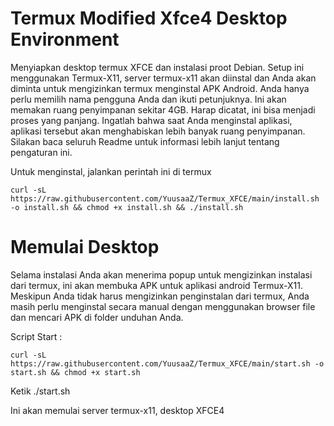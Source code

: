 # Termux Modified Xfce4 Desktop Environment 

Menyiapkan desktop termux XFCE dan instalasi proot Debian. Setup ini menggunakan Termux-X11, server termux-x11 akan diinstal dan Anda akan diminta untuk mengizinkan termux menginstal APK Android. Anda hanya perlu memilih nama pengguna Anda dan ikuti petunjuknya. Ini akan memakan ruang penyimpanan sekitar 4GB. Harap dicatat, ini bisa menjadi proses yang panjang. Ingatlah bahwa saat Anda menginstal aplikasi, aplikasi tersebut akan menghabiskan lebih banyak ruang penyimpanan. Silakan baca seluruh Readme untuk informasi lebih lanjut tentang pengaturan ini.

Untuk menginstal, jalankan perintah ini di termux

```
curl -sL https://raw.githubusercontent.com/YuusaaZ/Termux_XFCE/main/install.sh -o install.sh && chmod +x install.sh && ./install.sh
```

# Memulai Desktop 

Selama instalasi Anda akan menerima popup untuk mengizinkan instalasi dari termux, ini akan membuka APK untuk aplikasi android Termux-X11. Meskipun Anda tidak harus mengizinkan penginstalan dari termux, Anda masih perlu menginstal secara manual dengan menggunakan browser file dan mencari APK di folder unduhan Anda.

Script Start :
```
curl -sL https://raw.githubusercontent.com/YuusaaZ/Termux_XFCE/main/start.sh -o start.sh && chmod +x start.sh
```

Ketik ./start.sh 
  
Ini akan memulai server termux-x11, desktop XFCE4

&nbsp; 
